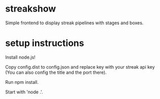 streakshow
==========

Simple frontend to display streak pipelines with stages and boxes.

setup instructions
==================

Install node.js!

Copy config.dist to config.json and replace key with your streak api key
(You can also config the title and the port there).

Run npm install.

Start with 'node .'.
